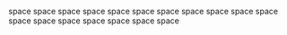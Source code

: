 space
space
space
space
space
space
space
space
space
space
space
space
space
space
space
space
space
space
